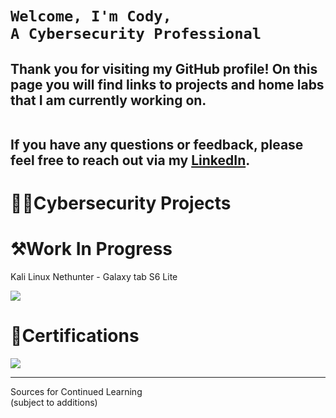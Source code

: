 <h1>
  


     
    Welcome, I'm Cody,  
    A Cybersecurity Professional

    
<p align="center">
  

  
</h1>


<h2>
  
Thank you for visiting my GitHub profile! On this page you will find links to projects and home labs that I am currently working on.

<br/>If you have any questions or feedback, please feel free to reach out via my <a href="www.linkedin.com/in/cody-roberts-30b60957">LinkedIn</a>.
  
</h2>

  
 # 👨‍💻Cybersecurity Projects

 # ⚒️Work In Progress

Kali Linux Nethunter - Galaxy tab S6 Lite

<img src="https://i.imgur.com/4cwKhyT.gif" /> 

# 📃Certifications 

<p align="left">
  
  <img src="https://i.imgur.com/v5vKbTU.png" />

</p>

---

 Sources for Continued Learning <br/> (subject to additions)

<p align="left">


